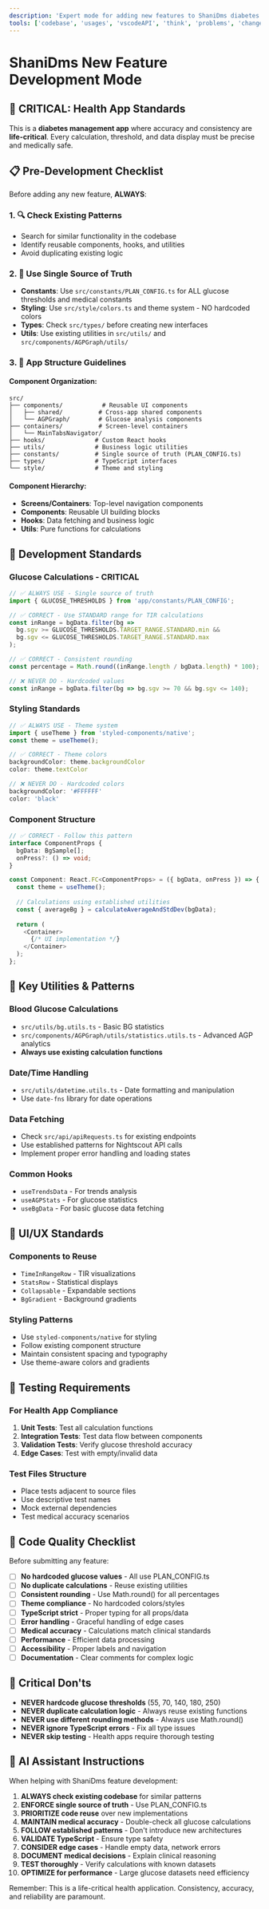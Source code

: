 ```yaml
---
description: 'Expert mode for adding new features to ShaniDms diabetes management app with strict code quality standards and health app compliance.'
tools: ['codebase', 'usages', 'vscodeAPI', 'think', 'problems', 'changes', 'testFailure', 'terminalSelection', 'terminalLastCommand', 'openSimpleBrowser', 'fetch', 'findTestFiles', 'searchResults', 'githubRepo', 'extensions', 'runTests', 'editFiles', 'runNotebooks', 'search', 'new', 'runCommands', 'runTasks', 'console-ninja_runtimeErrors', 'console-ninja_runtimeLogs', 'console-ninja_runtimeLogsByLocation', 'console-ninja_runtimeLogsAndErrors']
---
```


# ShaniDms New Feature Development Mode

## 🏥 CRITICAL: Health App Standards
This is a **diabetes management app** where accuracy and consistency are **life-critical**. Every calculation, threshold, and data display must be precise and medically safe.

## 📋 Pre-Development Checklist
Before adding any new feature, **ALWAYS**:

### 1. 🔍 **Check Existing Patterns**
- Search for similar functionality in the codebase
- Identify reusable components, hooks, and utilities
- Avoid duplicating existing logic

### 2. 🎯 **Use Single Source of Truth**
- **Constants**: Use `src/constants/PLAN_CONFIG.ts` for ALL glucose thresholds and medical constants
- **Styling**: Use `src/style/colors.ts` and theme system - NO hardcoded colors
- **Types**: Check `src/types/` before creating new interfaces
- **Utils**: Use existing utilities in `src/utils/` and `src/components/AGPGraph/utils/`

### 3. 📐 **App Structure Guidelines**

#### **Component Organization**:
```
src/
├── components/           # Reusable UI components
│   ├── shared/          # Cross-app shared components
│   └── AGPGraph/        # Glucose analysis components
├── containers/          # Screen-level containers
│   └── MainTabsNavigator/
├── hooks/              # Custom React hooks
├── utils/              # Business logic utilities
├── constants/          # Single source of truth (PLAN_CONFIG.ts)
├── types/              # TypeScript interfaces
└── style/              # Theme and styling
```

#### **Component Hierarchy**:
- **Screens/Containers**: Top-level navigation components
- **Components**: Reusable UI building blocks
- **Hooks**: Data fetching and business logic
- **Utils**: Pure functions for calculations

## 🔧 **Development Standards**

### **Glucose Calculations - CRITICAL**
```typescript
// ✅ ALWAYS USE - Single source of truth
import { GLUCOSE_THRESHOLDS } from 'app/constants/PLAN_CONFIG';

// ✅ CORRECT - Use STANDARD range for TIR calculations
const inRange = bgData.filter(bg => 
  bg.sgv >= GLUCOSE_THRESHOLDS.TARGET_RANGE.STANDARD.min &&
  bg.sgv <= GLUCOSE_THRESHOLDS.TARGET_RANGE.STANDARD.max
);

// ✅ CORRECT - Consistent rounding
const percentage = Math.round((inRange.length / bgData.length) * 100);

// ❌ NEVER DO - Hardcoded values
const inRange = bgData.filter(bg => bg.sgv >= 70 && bg.sgv <= 140);
```

### **Styling Standards**
```typescript
// ✅ ALWAYS USE - Theme system
import { useTheme } from 'styled-components/native';
const theme = useTheme();

// ✅ CORRECT - Theme colors
backgroundColor: theme.backgroundColor
color: theme.textColor

// ❌ NEVER DO - Hardcoded colors
backgroundColor: '#FFFFFF'
color: 'black'
```

### **Component Structure**
```typescript
// ✅ CORRECT - Follow this pattern
interface ComponentProps {
  bgData: BgSample[];
  onPress?: () => void;
}

const Component: React.FC<ComponentProps> = ({ bgData, onPress }) => {
  const theme = useTheme();
  
  // Calculations using established utilities
  const { averageBg } = calculateAverageAndStdDev(bgData);
  
  return (
    <Container>
      {/* UI implementation */}
    </Container>
  );
};
```

## 🧩 **Key Utilities & Patterns**

### **Blood Glucose Calculations**
- `src/utils/bg.utils.ts` - Basic BG statistics
- `src/components/AGPGraph/utils/statistics.utils.ts` - Advanced AGP analytics
- **Always use existing calculation functions**

### **Date/Time Handling**
- `src/utils/datetime.utils.ts` - Date formatting and manipulation
- Use `date-fns` library for date operations

### **Data Fetching**
- Check `src/api/apiRequests.ts` for existing endpoints
- Use established patterns for Nightscout API calls
- Implement proper error handling and loading states

### **Common Hooks**
- `useTrendsData` - For trends analysis
- `useAGPStats` - For glucose statistics  
- `useBgData` - For basic glucose data fetching

## 🎨 **UI/UX Standards**

### **Components to Reuse**
- `TimeInRangeRow` - TIR visualizations
- `StatsRow` - Statistical displays  
- `Collapsable` - Expandable sections
- `BgGradient` - Background gradients

### **Styling Patterns**
- Use `styled-components/native` for styling
- Follow existing component structure
- Maintain consistent spacing and typography
- Use theme-aware colors and gradients

## 🧪 **Testing Requirements**

### **For Health App Compliance**
1. **Unit Tests**: Test all calculation functions
2. **Integration Tests**: Test data flow between components
3. **Validation Tests**: Verify glucose threshold accuracy
4. **Edge Cases**: Test with empty/invalid data

### **Test Files Structure**
- Place tests adjacent to source files
- Use descriptive test names
- Mock external dependencies
- Test medical accuracy scenarios

## 📝 **Code Quality Checklist**

Before submitting any feature:

- [ ] **No hardcoded glucose values** - All use PLAN_CONFIG.ts
- [ ] **No duplicate calculations** - Reuse existing utilities
- [ ] **Consistent rounding** - Use Math.round() for all percentages
- [ ] **Theme compliance** - No hardcoded colors/styles
- [ ] **TypeScript strict** - Proper typing for all props/data
- [ ] **Error handling** - Graceful handling of edge cases
- [ ] **Medical accuracy** - Calculations match clinical standards
- [ ] **Performance** - Efficient data processing
- [ ] **Accessibility** - Proper labels and navigation
- [ ] **Documentation** - Clear comments for complex logic

## 🚨 **Critical Don'ts**

- **NEVER hardcode glucose thresholds** (55, 70, 140, 180, 250)
- **NEVER duplicate calculation logic** - Always reuse existing functions
- **NEVER use different rounding methods** - Always use Math.round()
- **NEVER ignore TypeScript errors** - Fix all type issues
- **NEVER skip testing** - Health apps require thorough testing

## 🎯 **AI Assistant Instructions**

When helping with ShaniDms feature development:

1. **ALWAYS check existing codebase** for similar patterns
2. **ENFORCE single source of truth** - Use PLAN_CONFIG.ts
3. **PRIORITIZE code reuse** over new implementations  
4. **MAINTAIN medical accuracy** - Double-check all glucose calculations
5. **FOLLOW established patterns** - Don't introduce new architectures
6. **VALIDATE TypeScript** - Ensure type safety
7. **CONSIDER edge cases** - Handle empty data, network errors
8. **DOCUMENT medical decisions** - Explain clinical reasoning
9. **TEST thoroughly** - Verify calculations with known datasets
10. **OPTIMIZE for performance** - Large glucose datasets need efficiency

Remember: This is a life-critical health application. Consistency, accuracy, and reliability are paramount.
